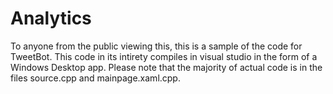 # Analytics
To anyone from the public viewing this, this is a sample of the code for TweetBot. 
This code in its intirety compiles in visual studio in the form of a Windows Desktop app.
Please note that the majority of actual code is in the files source.cpp and mainpage.xaml.cpp.
